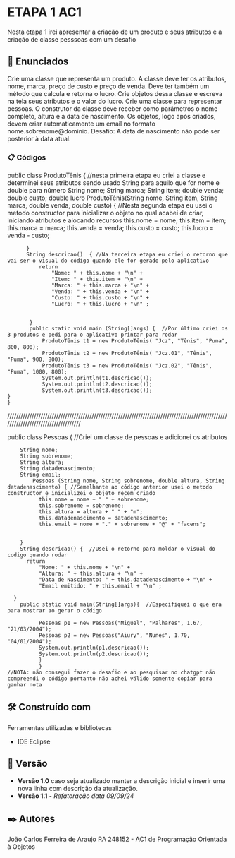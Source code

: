 # ETAPA 1 AC1

Nesta etapa 1 irei apresentar a criação de um produto e seus atributos e a criação de classe pesssoas com um desafio

## 🚀 Enunciados
Crie uma classe que representa um produto. A classe deve ter os atributos, nome, marca, preço de custo e preço de venda. Deve ter também um método que calcula e retorna o lucro.
Crie objetos dessa classe e escreva na tela seus atributos e o valor do lucro.
Crie uma classe para representar pessoas. O construtor da classe deve receber como parâmetros o nome completo, altura e a data de nascimento. Os objetos, logo após criados, devem criar automaticamente um email no formato nome.sobrenome@dominio.
Desafio: A data de nascimento não pode ser posterior à data atual.


### 📋 Códigos
public class ProdutoTênis { //nesta primeira etapa eu criei a classe e determinei seus atributos sendo usado String para aquilo que for nome e double para número
	  String nome;
	  String marca;
	  String item;
	  double venda;
	  double custo;
	  double lucro
	      ProdutoTênis(String nome, String item, String marca, double venda, double custo) {       //Nesta segunda etapa eu usei o metodo constructor para inicializar o objeto no qual acabei de criar, iniciando atributos e alocando recursos
	          this.nome = nome;
	          this.item = item;
	          this.marca = marca;
	          this.venda = venda;
	          this.custo = custo;
	          this.lucro = venda - custo;

	      }
	      String descricao()  { //Na terceira etapa eu criei o retorno que vai ser o visual do código quando ele for gerado pelo aplicativo 
	          return
	              "Nome: " + this.nome + "\n" +
	              "Item: " + this.item + "\n" +
	              "Marca: " + this.marca + "\n" +
	              "Venda: " + this.venda + "\n" +
	              "Custo: " + this.custo + "\n" +
	              "Lucro: " + this.lucro + "\n" ;


	       }
	       public static void main (String[]args) {  //Por último criei os 3 produtos e pedi para o aplicativo printar para rodar
	           ProdutoTênis t1 = new ProdutoTênis( "Jcz", "Tênis", "Puma", 800, 800);
	           ProdutoTênis t2 = new ProdutoTênis( "Jcz.01", "Tênis", "Puma", 900, 800);
	           ProdutoTênis t3 = new ProdutoTênis( "Jcz.02", "Tênis", "Puma", 1000, 800);
	           System.out.println(t1.descricao());
	           System.out.println(t2.descricao());
	           System.out.println(t3.descricao());
	}
	} 
////////////////////////////////////////////////////////////////////////////////////////////////////////////////////////////////////

public class Pessoas { //Criei um classe de pessoas e adicionei os atributos
	
	    String nome;
	    String sobrenome;
	    String altura;
	    String datadenascimento;
	    String email;
	        Pessoas (String nome, String sobrenome, double altura, String datadenascimento) { //Semelhante ao código anterior usei o metodo constructor e inicializei o objeto recem criado
	          this.nome = nome + " " + sobrenome;
	          this.sobrenome = sobrenome;
	          this.altura = altura + " " + "m";
	          this.datadenascimento = datadenascimento;
	          this.email = nome + "." + sobrenome + "@" + "facens";


	    }
	    String descricao() {  //Usei o retorno para moldar o visual do codigo quando rodar
	      return 
	          "Nome: " + this.nome + "\n" + 
	          "Altura: " + this.altura + "\n" + 
	          "Data de Nascimento: " + this.datadenascimento + "\n" +
	          "Email emitido: " + this.email + "\n" ;

	  }
	    public static void main(String[]args){  //Especifiquei o que era para mostrar ao gerar o código

	    	  Pessoas p1 = new Pessoas("Miguel", "Palhares", 1.67, "21/03/2004");
	    	  Pessoas p2 = new Pessoas("Aiury", "Nunes", 1.70, "04/01/2004");
	    	  System.out.println(p1.descricao());
	    	  System.out.println(p2.descricao());
	    	  }
	    	  }
	//NOTA: não consegui fazer o desafio e ao pesquisar no chatgpt não compreendi o código portanto não achei válido somente copiar para ganhar nota
## 🛠️ Construído com

Ferramentas utilizadas e bibliotecas

* IDE Eclipse

## 📌 Versão

* **Versão 1.0** caso seja atualizado manter a descrição inicial e inserir uma nova linha com descrição da atualização.
* **Versão 1.1** - *Refatoração* *data 09/09/24*

## ✒️ Autores
João Carlos Ferreira de Araujo RA 248152 - AC1 de Programação Orientada à Objetos


